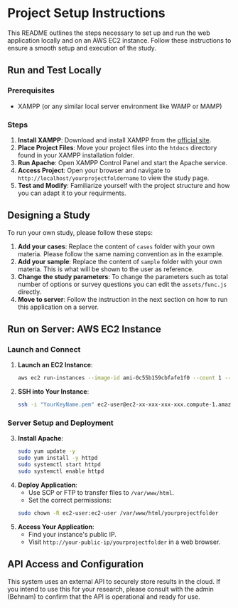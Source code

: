 # Project Setup Instructions

This README outlines the steps necessary to set up and run the web application locally and on an AWS EC2 instance. Follow these instructions to ensure a smooth setup and execution of the study.

## Run and Test Locally

### Prerequisites
- XAMPP (or any similar local server environment like WAMP or MAMP)

### Steps
1. **Install XAMPP**: Download and install XAMPP from the [official site](https://www.apachefriends.org/index.html).
2. **Place Project Files**: Move your project files into the `htdocs` directory found in your XAMPP installation folder.
3. **Run Apache**: Open XAMPP Control Panel and start the Apache service.
4. **Access Project**: Open your browser and navigate to `http://localhost/yourprojectfoldername` to view the study page.
5. **Test and Modify**: Familiarize yourself with the project structure and how you can adapt it to your requirments. 

## Designing a Study 

To run your own study, please follow these steps:

1. **Add your cases**: Replace the content of `cases` folder with your own materia. Please follow the same naming convention as in the example.
2. **Add your sample**: Replace the content of `sample` folder with your own materia. This is what will be shown to the user as reference.
3. **Change the study parameters**: To change the parameters such as total number of options or survey questions you can edit the `assets/func.js` directly. 
4. **Move to server**: Follow the instruction in the next section on how to run this application on a server.


## Run on Server: AWS EC2 Instance

### Launch and Connect
1. **Launch an EC2 Instance**:
    ```bash
    aws ec2 run-instances --image-id ami-0c55b159cbfafe1f0 --count 1 --instance-type t2.micro --key-name YourKeyName --security-group-ids sg-xxxxxxxx
    ```
2. **SSH into Your Instance**:
    ```bash
    ssh -i "YourKeyName.pem" ec2-user@ec2-xx-xxx-xxx-xxx.compute-1.amazonaws.com
    ```

### Server Setup and Deployment
3. **Install Apache**:
    ```bash
    sudo yum update -y
    sudo yum install -y httpd
    sudo systemctl start httpd
    sudo systemctl enable httpd
    ```
4. **Deploy Application**:
    - Use SCP or FTP to transfer files to `/var/www/html`.
    - Set the correct permissions:
    ```bash
    sudo chown -R ec2-user:ec2-user /var/www/html/yourprojectfolder
    ```
5. **Access Your Application**:
    - Find your instance's public IP.
    - Visit `http://your-public-ip/yourprojectfolder` in a web browser.

## API Access and Configuration

This system uses an external API to securely store results in the cloud. If you intend to use this for your research, please consult with the admin (Behnam) to confirm that the API is operational and ready for use.

